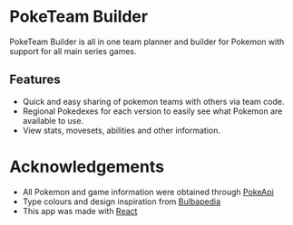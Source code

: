 # PokeTeam Builder
PokeTeam Builder is all in one team planner and builder for Pokemon with support for all main series games. 

## Features
* Quick and easy sharing of pokemon teams with others via team code.
* Regional Pokedexes for each version to easily see what Pokemon are available to use.
* View stats, movesets, abilities and other information.

# Acknowledgements
* All Pokemon and game information were obtained through [PokeApi](https://pokeapi.co/)
* Type colours and design inspiration from [Bulbapedia](https://bulbapedia.bulbagarden.net/wiki/Main_Page)
* This app was made with [React](https://react.dev/)